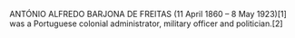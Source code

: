 ANTÓNIO ALFREDO BARJONA DE FREITAS (11 April 1860 – 8 May 1923)[1] was a Portuguese colonial administrator, military officer and politician.[2]
